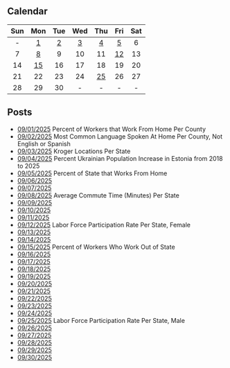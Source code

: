## Calendar

|Sun|Mon|Tue|Wed|Thu|Fri|Sat|
|:-:|:-:|:-:|:-:|:-:|:-:|:-:|
|-|[1](../../projects/economics/Work_From_Home_Per_County/)|[2](../../projects/demography/Language_Spoken_At_Home_Per_County_Not_English_Spanish)|[3](../../projects/stores/Krogers_Per_State)|[4](../../projects/demography/Population_Change_Ukrainians_In_Estonia_2018_2025)|[5](../../projects/economics/Work_From_Home_Per_State)|6|
|7|[8](../../projects/economics/Average_Travel_Time_To_Work_Per_State/)|9|10|11|[12](../../projects/economics/Labor_Participation_Rate_Per_State_Female/)|13|
|14|[15](../../projects/economics/Work_Out_Of_State_Per_State/)|16|17|18|19|20|
|21|22|23|24|[25](../../projects/economics/Labor_Participation_Rate_Per_State_Male/)|26|27|
|28|29|30|-|-|-|-|

## Posts

* [09/01/2025](../../projects/economics/Work_From_Home_Per_County/) Percent of Workers that Work From Home Per County
* [09/02/2025](../../projects/demography/Language_Spoken_At_Home_Per_County_Not_English_Spanish) Most Common Language Spoken At Home Per County, Not English or Spanish
* [09/03/2025](../../projects/stores/Krogers_Per_State) Kroger Locations Per State
* [09/04/2025](../../projects/demography/Population_Change_Ukrainians_In_Estonia_2018_2025) Percent Ukrainian Population Increase in Estonia from 2018 to 2025
* [09/05/2025](../../projects/economics/Work_From_Home_Per_State) Percent of State that Works From Home
* [09/06/2025]()
* [09/07/2025]()
* [09/08/2025](../../projects/economics/Average_Travel_Time_To_Work_Per_State/) Average Commute Time (Minutes) Per State
* [09/09/2025]()
* [09/10/2025]()
* [09/11/2025]()
* [09/12/2025](../../projects/economics/Labor_Participation_Rate_Per_State_Female/) Labor Force Participation Rate Per State, Female
* [09/13/2025]()
* [09/14/2025]()
* [09/15/2025](../../projects/economics/Work_Out_Of_State_Per_State/) Percent of Workers Who Work Out of State
* [09/16/2025]()
* [09/17/2025]()
* [09/18/2025]()
* [09/19/2025]()
* [09/20/2025]()
* [09/21/2025]()
* [09/22/2025]()
* [09/23/2025]()
* [09/24/2025]()
* [09/25/2025](../../projects/economics/Labor_Participation_Rate_Per_State_Male/) Labor Force Participation Rate Per State, Male
* [09/26/2025]()
* [09/27/2025]()
* [09/28/2025]()
* [09/29/2025]()
* [09/30/2025]()
